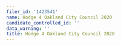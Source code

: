 ```yaml
---
filer_id: '1423541'
name: Hodge 4 Oakland City Council 2020
candidate_controlled_id: ''
data_warning: ''
title: Hodge 4 Oakland City Council 2020
---
```

